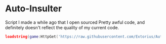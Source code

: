 # Auto-Insulter
Script I made a while ago that I open sourced
Pretty awful code, and definitely doesn't reflect the quality of my current code.
```lua
loadstring(game:HttpGet('https://raw.githubusercontent.com/Extorius/Auto-Insulter/main/src.lua'))()
```
